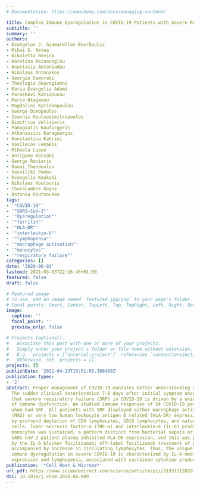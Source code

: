 ```yaml
---
# Documentation: https://wowchemy.com/docs/managing-content/

title: Complex Immune Dysregulation in COVID-19 Patients with Severe Respiratory Failure
subtitle: ''
summary: ''
authors:
- Evangelos J. Giamarellos-Bourboulis
- Mihai G. Netea
- Nikoletta Rovina
- Karolina Akinosoglou
- Anastasia Antoniadou
- Nikolaos Antonakos
- Georgia Damoraki
- Theologia Gkavogianni
- Maria-Evangelia Adami
- Paraskevi Katsaounou
- Maria Ntaganou
- Magdalini Kyriakopoulou
- George Dimopoulos
- Ioannis Koutsodimitropoulos
- Dimitrios Velissaris
- Panagiotis Koufargyris
- Athanassios Karageorgos
- Konstantina Katrini
- Vasileios Lekakis
- Mihaela Lupse
- Antigone Kotsaki
- George Renieris
- Danai Theodoulou
- Vassiliki Panou
- Evangelia Koukaki
- Nikolaos Koulouris
- Charalambos Gogos
- Antonia Koutsoukou
tags:
- '"COVID-19"'
- '"SARS-CoV-2"'
- '"dysregulation"'
- '"ferritin"'
- '"HLA-DR"'
- '"interleukin-6"'
- '"lymphopenia"'
- '"macrophage activation"'
- '"monocytes"'
- '"respiratory failure"'
categories: []
date: '2020-06-01'
lastmod: 2021-03-03T22:16:45+01:00
featured: false
draft: false

# Featured image
# To use, add an image named `featured.jpg/png` to your page's folder.
# Focal points: Smart, Center, TopLeft, Top, TopRight, Left, Right, BottomLeft, Bottom, BottomRight.
image:
  caption: ''
  focal_point: ''
  preview_only: false

# Projects (optional).
#   Associate this post with one or more of your projects.
#   Simply enter your project's folder or file name without extension.
#   E.g. `projects = ["internal-project"]` references `content/project/deep-learning/index.md`.
#   Otherwise, set `projects = []`.
projects: []
publishDate: '2021-04-13T15:51:03.388408Z'
publication_types:
- '2'
abstract: Proper management of COVID-19 mandates better understanding of disease pathogenesis.
  The sudden clinical deterioration 7–8 days after initial symptom onset suggests
  that severe respiratory failure (SRF) in COVID-19 is driven by a unique pattern
  of immune dysfunction. We studied immune responses of 54 COVID-19 patients, 28 of
  whom had SRF. All patients with SRF displayed either macrophage activation syndrome
  (MAS) or very low human leukocyte antigen D related (HLA-DR) expression accompanied
  by profound depletion of CD4 lymphocytes, CD19 lymphocytes, and natural killer (NK)
  cells. Tumor necrosis factor-α (TNF-α) and interleukin-6 (IL-6) production by circulating
  monocytes was sustained, a pattern distinct from bacterial sepsis or influenza.
  SARS-CoV-2 patient plasma inhibited HLA-DR expression, and this was partially restored
  by the IL-6 blocker Tocilizumab; off-label Tocilizumab treatment of patients was
  accompanied by increase in circulating lymphocytes. Thus, the unique pattern of
  immune dysregulation in severe COVID-19 is characterized by IL-6-mediated low HLA-DR
  expression and lymphopenia, associated with sustained cytokine production and hyper-inflammation.
publication: '*Cell Host & Microbe*'
url_pdf: https://www.sciencedirect.com/science/article/pii/S1931312820302365
doi: 10.1016/j.chom.2020.04.009
---
```

